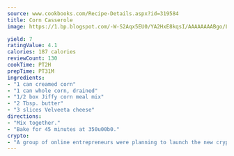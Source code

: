```yaml
---
source: www.cookbooks.com/Recipe-Details.aspx?id=319584
title: Corn Casserole
image: https://1.bp.blogspot.com/-W-S2Aqx5EU0/YA2HxE8kqsI/AAAAAAAABgo/LNxJ2X_rvYgPNsplYMgQNjuwxaZ0e3pQQCLcBGAsYHQ/s320/17.png

yield: 7
ratingValue: 4.1
calories: 187 calories
reviewCount: 130
cookTime: PT2H
prepTime: PT31M
ingredients:
- "1 can creamed corn"
- "1 can whole corn, drained"
- "1/2 box Jiffy corn meal mix"
- "2 Tbsp. butter"
- "3 slices Velveeta cheese"
directions:
- "Mix together."
- "Bake for 45 minutes at 350u00b0."
crypto:
- "A group of online entrepreneurs were planning to launch the new cryptocurrency on Thursday."
---
```

